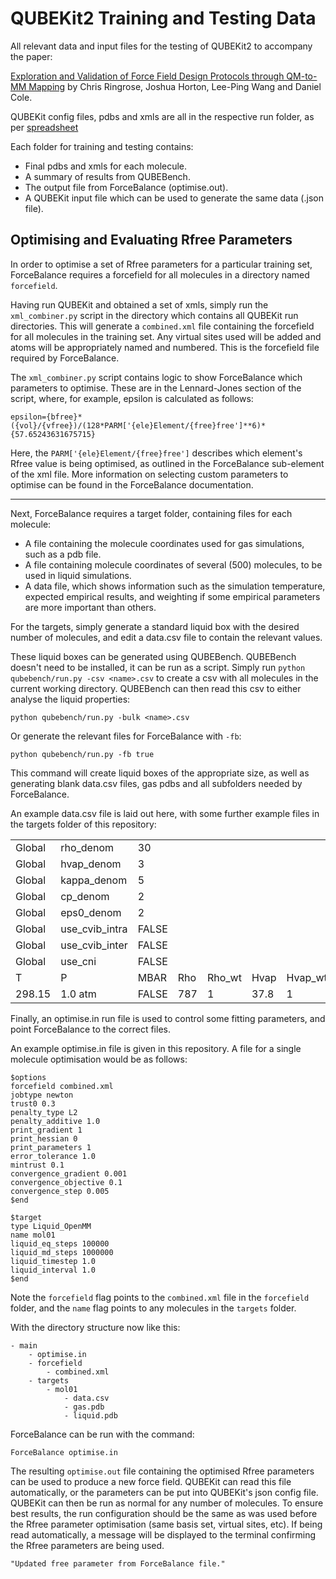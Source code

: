 # QUBEKit2 Training and Testing Data

All relevant data and input files for the testing of QUBEKit2 to accompany the paper:

[Exploration and Validation of Force Field Design Protocols through QM-to-MM Mapping](https://doi.org/10.26434/chemrxiv-2021-hsf8l) by Chris Ringrose, Joshua Horton, Lee-Ping Wang and Daniel Cole.

QUBEKit config files, pdbs and xmls are all in the respective run folder, as per [spreadsheet](https://docs.google.com/spreadsheets/d/1KZ-0dXBqrnCeB0vvlfhA43mnr9Qea1sqMtXZcY3ksnY/edit#gid=0)


Each folder for training and testing contains:
 * Final pdbs and xmls for each molecule.
 * A summary of results from QUBEBench.
 * The output file from ForceBalance (optimise.out).
 * A QUBEKit input file which can be used to generate the same data (.json file).


## Optimising and Evaluating Rfree Parameters

In order to optimise a set of Rfree parameters for a particular training set, ForceBalance requires a forcefield for all molecules in a directory named `forcefield`.

Having run QUBEKit and obtained a set of xmls, simply run the `xml_combiner.py` script in the directory which contains all QUBEKit run directories.
This will generate a `combined.xml` file containing the forcefield for all molecules in the training set. 
Any virtual sites used will be added and atoms will be appropriately named and numbered.
This is the forcefield file required by ForceBalance.

The `xml_combiner.py` script contains logic to show ForceBalance which parameters to optimise.
These are in the Lennard-Jones section of the script, where, for example, epsilon is calculated as follows:

```epsilon={bfree}*({vol}/{vfree})/(128*PARM['{ele}Element/{free}free']**6)*{57.65243631675715}```

Here, the `PARM['{ele}Element/{free}free']` describes which element's Rfree value is being optimised, as outlined in the ForceBalance sub-element of the xml file.
More information on selecting custom parameters to optimise can be found in the ForceBalance documentation.

---

Next, ForceBalance requires a target folder, containing files for each molecule:

* A file containing the molecule coordinates used for gas simulations, such as a pdb file.
* A file containing molecule coordinates of several (500) molecules, to be used in liquid simulations.
* A data file, which shows information such as the simulation temperature, expected empirical results, and weighting if some empirical parameters are more important than others. 

For the targets, simply generate a standard liquid box with the desired number of molecules, and edit a data.csv file to contain the relevant values.

These liquid boxes can be generated using QUBEBench. 
QUBEBench doesn't need to be installed, it can be run as a script.
Simply run `python qubebench/run.py -csv <name>.csv` to create a csv with all molecules in the current working directory. 
QUBEBench can then read this csv to either analyse the liquid properties:

    python qubebench/run.py -bulk <name>.csv

Or generate the relevant files for ForceBalance with `-fb`:

    python qubebench/run.py -fb true

This command will create liquid boxes of the appropriate size, as well as generating blank data.csv files, gas pdbs and all subfolders needed by ForceBalance.

An example data.csv file is laid out here, with some further example files in the targets folder of this repository:

||||||||
|---|---|---|---|---|---|---|
Global|rho_denom|30|||||
Global|hvap_denom|3
Global|kappa_denom|5
Global|cp_denom|2
Global|eps0_denom|2
Global|use_cvib_intra|FALSE
Global|use_cvib_inter|FALSE
Global|use_cni|FALSE
T|P|MBAR|Rho|Rho_wt|Hvap|Hvap_wt
298.15|1.0 atm|FALSE|787|1|37.8|1


Finally, an optimise.in run file is used to control some fitting parameters, and point ForceBalance to the correct files.

An example optimise.in file is given in this repository. A file for a single molecule optimisation would be as follows:

```
$options
forcefield combined.xml
jobtype newton
trust0 0.3
penalty_type L2
penalty_additive 1.0
print_gradient 1
print_hessian 0
print_parameters 1
error_tolerance 1.0
mintrust 0.1
convergence_gradient 0.001
convergence_objective 0.1
convergence_step 0.005
$end

$target
type Liquid_OpenMM
name mol01
liquid_eq_steps 100000
liquid_md_steps 1000000
liquid_timestep 1.0
liquid_interval 1.0
$end
```

Note the `forcefield` flag points to the `combined.xml` file in the `forcefield` folder, 
and the `name` flag points to any molecules in the `targets` folder. 

With the directory structure now like this:

    - main
        - optimise.in
        - forcefield
            - combined.xml
        - targets
            - mol01
                - data.csv
                - gas.pdb
                - liquid.pdb

ForceBalance can be run with the command:

    ForceBalance optimise.in

The resulting `optimise.out` file containing the optimised Rfree parameters can be used to produce a new force field. 
QUBEKit can read this file automatically, or the parameters can be put into QUBEKit's json config file.
QUBEKit can then be run as normal for any number of molecules. 
To ensure best results, the run configuration should be the same as was used before the Rfree parameter optimisation (same basis set, virtual sites, etc).
If being read automatically, a message will be displayed to the terminal confirming the Rfree parameters are being used.

    "Updated free parameter from ForceBalance file."
